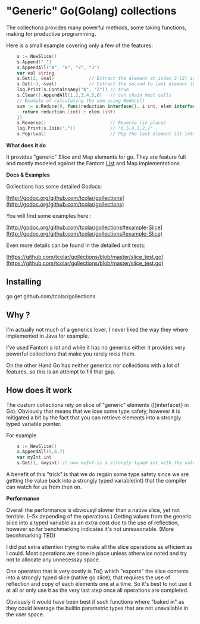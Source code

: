 "Generic" Go(Golang) collections
=================================

The collections provides many powerful methods, some taking functions, making for productive programming.

Here is a small example covering only a few of the features:

```go
    s := NewSlice()
    s.Append("_")
    s.AppendAll("A", "B", "Z", "J")
    var val string
    s.Get(2, &val)             // Extract the element at index 2 (Z) into val (string)
    s.Get(-3, &val)            // Extract the second to last element (B) into val
    log.Print(s.ContainsAny("K", "Z")) // true
    s.Clear().AppendAll(1,2,3,4,5,6)   // can chain most calls
    // Example of calculating the sum using Reduce()
    sum := s.Reduce(0, func(reduction interface{}, i int, elem interface{}) interface{} {
      return reduction.(int) + elem.(int)
    })
    s.Reverse()                        // Reverse (in place)
    log.Print(s.Join(","))             // "6,5,4,3,2,1"
    s.Pop(&val)                        // Pop the last element (1) into val
```

**What does it do**

It provides "generic" Slice and Map elements for go.
They are feature full and mostly modeled against the Fantom [List](http://fantom.org/doc/sys/List.html) and Map implementations.

**Docs & Examples**

Gollections has some detailed Godocs:

[http://godoc.org/github.com/tcolar/gollections](http://godoc.org/github.com/tcolar/gollections)

You will find some examples here :

[http://godoc.org/github.com/tcolar/gollections#example-Slice](http://godoc.org/github.com/tcolar/gollections#example-Slice)

Even more details can be found in the detailed unit tests:

[https://github.com/tcolar/gollections/blob/master/slice_test.go](https://github.com/tcolar/gollections/blob/master/slice_test.go)

Installing
----------
go get github.com/tcolar/gollections

Why ?
----
I'm actually not much of a generics lover, I never liked the way they where implemented in Java for example.

I've used Fantom a lot and while it has no generics either it provides very powerful collections that make you rarely miss them.

On the other Hand Go has neither generics nor collections with a lot of features, so this is an attempt to fill that gap.

How does it work
----------------

The custom collections rely on slice of "generic" elements ([]interface{} in Go).
Obviously that means that we lose some type safety, however it is mitigated a bit by
the fact that you can retrieve elements into a strongly typed variable pointer.

For example
```Go
    s := NewSlice()
    s.AppendAll(5,6,7)
    var myInt int
    s.Get(1, &myint) // now myInt is a strongly typed int with the value 6
```

A benefit of this "trick" is that we do regain some type safety since we are getting the
value back into a strongly typed variable(int) that the compiler can watch for us from then on.

**Performance**

Overall the performance is obviousyl slower than a native slice, yet not terrible. (~5x depending of the operations.)
Getting values from the generic slice into a typed variable as an extra cost due to the use of reflection,
however so far benchmarking indicates it's not unreasonable. (More becnhmarking TBD)

I did put extra attention trying to make all the slice operations as efficient as I could.
Most operations are done in place unless otherwise noted and try not to allocate any unnecessay space.

One operation that is very costly is To() which "exports" the slice contents into a strongly typed slice
(native go slice), that requires the use of reflection and copy of each elements one at a time.
So it's best to not use it at all or only use it as the very last step once all operations are completed.

Obviously it would have been best if such functions where "baked in" as they could leverage the builtin
parametric types that are not unavailable in the user space.





